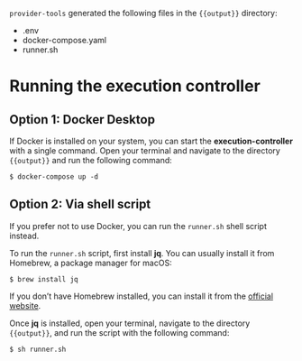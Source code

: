 `provider-tools` generated the following files in the `{{output}}` directory:
- .env
- docker-compose.yaml
- runner.sh

# Running the execution controller

## Option 1: Docker Desktop
If Docker is installed on your system, you can start the **execution-controller** with a single command. Open your terminal and navigate to the directory `{{output}}` and run the following command:
```shell
$ docker-compose up -d
```

## Option 2: Via shell script
If you prefer not to use Docker, you can run the `runner.sh` shell script instead.

To run the `runner.sh` script, first install **jq**. You can usually install it from Homebrew, a package manager for macOS:
```shell
$ brew install jq
```

If you don’t have Homebrew installed, you can install it from the [official website](https://jqlang.github.io/jq/).

Once **jq** is installed, open your terminal, navigate to the directory `{{output}}`, and run the script with the following command:
```shell
$ sh runner.sh
```


